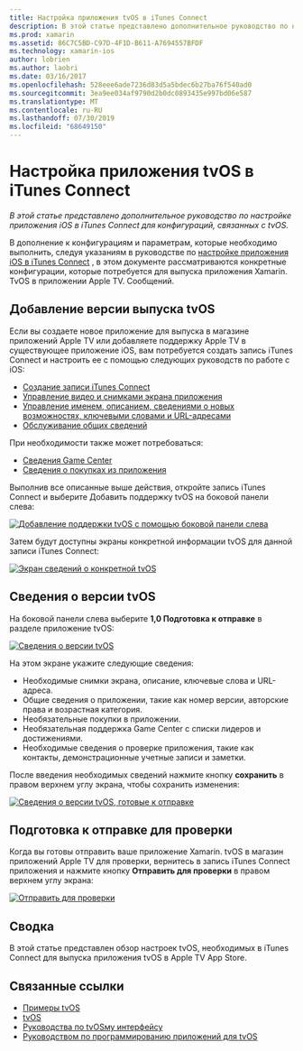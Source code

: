 ```yaml
---
title: Настройка приложения tvOS в iTunes Connect
description: В этой статье представлено дополнительное руководство по настройке приложения iOS в iTunes Connect для конфигураций, связанных с tvOS.
ms.prod: xamarin
ms.assetid: 86C7C5BD-C97D-4F1D-B611-A7694557BFDF
ms.technology: xamarin-ios
author: lobrien
ms.author: laobri
ms.date: 03/16/2017
ms.openlocfilehash: 528eee6ade7236d83d5a5bdec6b27ba76f540ad0
ms.sourcegitcommit: 3ea9ee034af9790d2b0dc0893435e997bd06e587
ms.translationtype: MT
ms.contentlocale: ru-RU
ms.lasthandoff: 07/30/2019
ms.locfileid: "68649150"
---
```

# <a name="configure-your-tvos-app-in-itunes-connect"></a>Настройка приложения tvOS в iTunes Connect

_В этой статье представлено дополнительное руководство по настройке приложения iOS в iTunes Connect для конфигураций, связанных с tvOS._


В дополнение к конфигурациям и параметрам, которые необходимо выполнить, следуя указаниям в руководстве по [настройке приложения iOS в iTunes Connect](~/ios/deploy-test/app-distribution/app-store-distribution/itunesconnect.md) , в этом документе рассматриваются конкретные конфигурации, которые потребуется для выпуска приложения Xamarin. TvOS в приложении Apple TV. Сообщений.

<a name="Adding-a-tvOS-Release-Version" />

## <a name="adding-a-tvos-release-version"></a>Добавление версии выпуска tvOS

Если вы создаете новое приложение для выпуска в магазине приложений Apple TV или добавляете поддержку Apple TV в существующее приложение iOS, вам потребуется создать запись iTunes Connect и настроить ее с помощью следующих руководств по работе с iOS:

- [Создание записи iTunes Connect](~/ios/deploy-test/app-distribution/app-store-distribution/itunesconnect.md#creating)
- [Управление видео и снимками экрана приложения](~/ios/deploy-test/app-distribution/app-store-distribution/itunesconnect.md#managing)
- [Управление именем, описанием, сведениями о новых возможностях, ключевыми словами и URL-адресами](~/ios/deploy-test/app-distribution/app-store-distribution/itunesconnect.md#metadata)
- [Обслуживание общих сведений](~/ios/deploy-test/app-distribution/app-store-distribution/itunesconnect.md#general)

При необходимости также может потребоваться:

- [Сведения Game Center](~/ios/deploy-test/app-distribution/app-store-distribution/itunesconnect.md#game-center)
- [Сведения о покупках из приложения](~/ios/deploy-test/app-distribution/app-store-distribution/itunesconnect.md#iap)

Выполнив все описанные выше действия, откройте запись iTunes Connect и выберите Добавить поддержку tvOS на боковой панели слева:

[![](itunes-connect-images/connect01.png "Добавление поддержки tvOS с помощью боковой панели слева")](itunes-connect-images/connect01.png#lightbox)

Затем будут доступны экраны конкретной информации tvOS для данной записи iTunes Connect:

[![](itunes-connect-images/connect02.png "Экран сведений о конкретной tvOS")](itunes-connect-images/connect02.png#lightbox)

<a name="tvOS-Version-Information" />

## <a name="tvos-version-information"></a>Сведения о версии tvOS

На боковой панели слева выберите **1,0 Подготовка к отправке** в разделе приложение tvOS:

[![](itunes-connect-images/connect03.png "Сведения о версии tvOS")](itunes-connect-images/connect03.png#lightbox)

На этом экране укажите следующие сведения:

- Необходимые снимки экрана, описание, ключевые слова и URL-адреса.
- Общие сведения о приложении, такие как номер версии, авторские права и возрастная категория.
- Необязательные покупки в приложении.
- Необязательная поддержка Game Center с списки лидеров и достижениями.
- Необходимые сведения о проверке приложения, такие как контакты, демонстрационные учетные записи и заметки.

После введения необходимых сведений нажмите кнопку **сохранить** в правом верхнем углу экрана, чтобы сохранить изменения:

[![](itunes-connect-images/connect04.png "Сведения о версии tvOS, готовые к отправке")](itunes-connect-images/connect04.png#lightbox)

<a name="Submitting-for-Review" />

## <a name="preparing-to-submit-for-review"></a>Подготовка к отправке для проверки

Когда вы готовы отправить ваше приложение Xamarin. tvOS в магазин приложений Apple TV для проверки, вернитесь в запись iTunes Connect приложения и нажмите кнопку **Отправить для проверки** в правом верхнем углу экрана:

[![](itunes-connect-images/connect05.png "Отправить для проверки")](itunes-connect-images/connect05.png#lightbox)

<a name="Summary" />

## <a name="summary"></a>Сводка

В этой статье представлен обзор настроек tvOS, необходимых в iTunes Connect для выпуска приложения tvOS в Apple TV App Store.



## <a name="related-links"></a>Связанные ссылки

- [Примеры tvOS](https://docs.microsoft.com/samples/browse/?products=xamarin&term=Xamarin.iOS+tvOS)
- [tvOS](https://developer.apple.com/tvos/)
- [Руководства по tvOSму интерфейсу](https://developer.apple.com/tvos/human-interface-guidelines/)
- [Руководством по программированию приложений для tvOS](https://developer.apple.com/library/prerelease/tvos/documentation/General/Conceptual/AppleTV_PG/)
